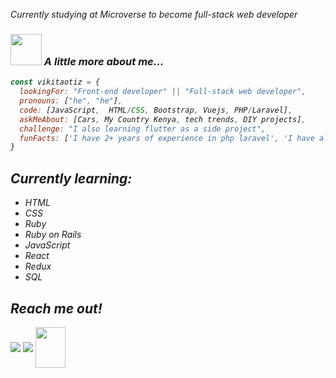 <p><em>Currently studying at Microverse to become full-stack web developer</p>

### <img src="https://lh3.googleusercontent.com/proxy/xg119N9vDTabWvtb8vqn4XgtMCtMvMqITgXDFpufnHbzIjGw87sasamQaNFOCKa4VCDiJt08IyEV3a4rZj7P1gdeC6ktBx0u3Q" width="50"> A little more about me...  

```javascript
const vikitaotiz = {
  lookingFor: "Front-end developer" || "Full-stack web developer",
  pronouns: ["he", "he"],
  code: [JavaScript,  HTML/CSS, Bootstrap, Vuejs, PHP/Laravel],
  askMeAbout: [Cars, My Country Kenya, tech trends, DIY projects],
  challenge: "I also learning flutter as a side project",
  funFacts: ['I have 2+ years of experience in php laravel', 'I have also worked with vuejs, vuetify and nuxtjs']
}
```

## Currently learning:
<ul>
  <li>HTML</li>
  <li>CSS</li>
  <li>Ruby</li>
  <li>Ruby on Rails</li>
  <li>JavaScript</li>
  <li>React</li>
  <li>Redux</li>
  <li>SQL</li>
</ul>

## Reach me out!

<a href="https://www.linkedin.com/in/victor-otieno-22ba7773/"><img align="center" src="https://freepngimg.com/download/linkedin/69408-business-icons-symbol-linkedin-computer-logo-icon.png"></a>
<a href="https://twitter.com/victoro29641869"><img align="center" src="https://icons-for-free.com/iconfiles/png/512/logo+twitter+twitter+logo+icon-1320167831451644641.png"></a>
<a href="mailto:victorotieno598@gmail.com"><img align="center" height="65px" width="48px" src="https://www.freepngimg.com/download/gmail/68253-icons-by-computer-inbox-android-email-gmail.png"></a>

